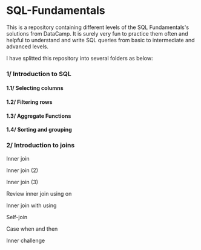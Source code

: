 # SQL-Fundamentals

This is a repository containing different levels of the SQL Fundamentals's solutions from DataCamp. 
It is surely very fun to practice them often and helpful to understand and write SQL queries from basic to intermediate and advanced levels.

I have splitted this repository into several folders as below:

### 1/ Introduction to SQL

#### 1.1/ Selecting columns

#### 1.2/ Filtering rows

#### 1.3/ Aggregate Functions

#### 1.4/ Sorting and grouping


### 2/ Introduction to joins

Inner join

Inner join (2)

Inner join (3)

Review inner join using on

Inner join with using

Self-join

Case when and then

Inner challenge


